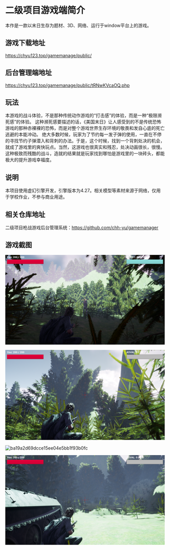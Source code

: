 # 二级项目游戏端简介

本作是一款以末日生存为题材、3D、网络、运行于window平台上的游戏。

## 游戏下载地址

https://chyu123.top/gamemanage/public/

## 后台管理端地址

https://chyu123.top/gamemanage/public/tRNwKVcaOQ.php

## 玩法

本游戏的战斗体验，不是那种传统动作游戏的“打击感”的体验，而是一种“极限濒死感”的体验。 这种濒死感要描述的话，《美国末日》让人感受到的不是传统恐怖游戏的那种赤裸裸的恐怖，而是对整个游戏世界生存环境的敬畏和发自心底的死亡逃避的本能冲动。
绝大多数时候，玩家为了节约每一发子弹的使用，一直在不停的寻找节约子弹潜入和背刺的办法。于是，这个时候，找到一个背刺处决的机会，就成了游戏里的爽快玩点。当然，这游戏也很真实和残忍，处决动画很长，很慢。
这种极致而残酷的战斗，造就的结果就是玩家找到哪怕是游戏里的一块砖头，都能极大的提升游戏幸福度。

## 说明

本项目使用虚幻引擎开发，引擎版本为4.27。相关模型等素材来源于网络，仅用于学校作业，不参与商业用途。

## 相关仓库地址

二级项目枪战游戏后台管理系统：https://github.com/chh-yu/gamemanager

## 游戏截图

![image-20220710203035489](image-20220710203035489.png)

![image-20220710203055658](image-20220710203055658.png)

![ba19a2d69dcce15ee04e5bb1f93b0fc](ba19a2d69dcce15ee04e5bb1f93b0fc.png)

![image-20220710203132242](image-20220710203132242.png)